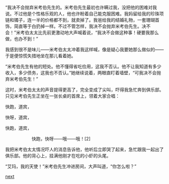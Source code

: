 
“我决不会抛弃米考伯先生的。米考伯先生最初也许瞒过我，没把他的困难对我说。不过他是个性格乐观的人，他也许盼着自己能克服困难。我妈留给我的珍珠项链和镯子，连一半的价格都不到，就卖掉了。我爸给我的结婚礼物，一套珊瑚首饰，简直等于白扔掉一样。不过不管怎样，我决不会抛弃米考伯先生。决不会！”米考伯太太比先前更激动地大声喊着说，“我决不会做这种事！硬要我那么做，也办不到！”

我感到很不是味儿——米考伯太太冲着我这样喊，像是疑心我要她那么做似的——于是便惊慌失措地坐在那儿看着她。

“米考伯先生有他的短处。他不懂得省吃俭用，这我不否认。他不让我知道有多少收入，多少债务，这我也不否认。”她继续说着，两眼直盯着墙壁，“可我决不会抛弃米考伯先生！”

这时，米考伯太太的声音提得更高了，完全变成了尖叫，吓得我急忙奔到俱乐部。只见米考伯先生正坐在一张长桌的首席上，领着大家合唱：

快跑，道宾，

快呀，道宾，

快跑，道宾，

　　　　　　快跑，快呀——哦——哦！[2]

我把米考伯太太情况吓人的消息告诉他，他听后立即哭了起来，急忙跟我一起出了俱乐部。他的背心上，挂满他刚才在吃的小虾的头尾。

“艾玛，我的天使！”米考伯先生冲进房间，大声叫道，“你怎么啦？”

[next](page163.md)
